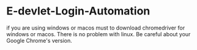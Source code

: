 # E-devlet-Login-Automation

if you are using windows or macos must to download chromedriver for windows or macos. There is no problem with linux.
Be careful about your Google Chrome's version.
